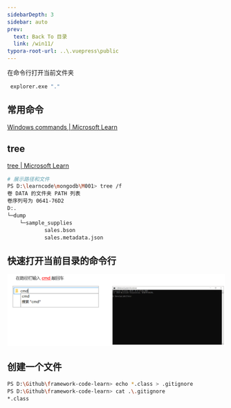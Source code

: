 ```yaml
---
sidebarDepth: 3
sidebar: auto
prev:
  text: Back To 目录
  link: /win11/
typora-root-url: ..\.vuepress\public
---
```








在命令行打开当前文件夹

```sh
 explorer.exe "."
```



## 常用命令

[Windows commands | Microsoft Learn](https://learn.microsoft.com/en-us/windows-server/administration/windows-commands/windows-commands)

## tree

[tree | Microsoft Learn](https://learn.microsoft.com/en-us/windows-server/administration/windows-commands/tree)

```sh
# 展示路径和文件
PS D:\learncode\mongodb\M001> tree /f
卷 DATA 的文件夹 PATH 列表
卷序列号为 0641-76D2
D:.
└─dump
    └─sample_supplies
            sales.bson
            sales.metadata.json
```



## 快速打开当前目录的命令行

![image-20230304003204235](/images/win11/image-20230304003204235.png)



## 创建一个文件

```sh
PS D:\Github\framework-code-learn> echo *.class > .gitignore
PS D:\Github\framework-code-learn> cat .\.gitignore
*.class
```

